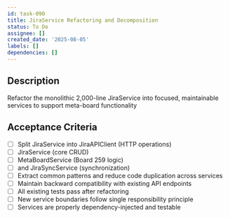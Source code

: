 ```yaml
---
id: task-090
title: JiraService Refactoring and Decomposition
status: To Do
assignee: []
created_date: '2025-08-05'
labels: []
dependencies: []
---
```


## Description

Refactor the monolithic 2,000-line JiraService into focused, maintainable services to support meta-board functionality

## Acceptance Criteria

- [ ] Split JiraService into JiraAPIClient (HTTP operations)
- [ ] JiraService (core CRUD)
- [ ] MetaBoardService (Board 259 logic)
- [ ] and JiraSyncService (synchronization)
- [ ] Extract common patterns and reduce code duplication across services
- [ ] Maintain backward compatibility with existing API endpoints
- [ ] All existing tests pass after refactoring
- [ ] New service boundaries follow single responsibility principle
- [ ] Services are properly dependency-injected and testable
